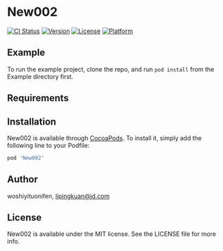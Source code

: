 # New002

[![CI Status](https://img.shields.io/travis/woshiyituonifen/New002.svg?style=flat)](https://travis-ci.org/woshiyituonifen/New002)
[![Version](https://img.shields.io/cocoapods/v/New002.svg?style=flat)](https://cocoapods.org/pods/New002)
[![License](https://img.shields.io/cocoapods/l/New002.svg?style=flat)](https://cocoapods.org/pods/New002)
[![Platform](https://img.shields.io/cocoapods/p/New002.svg?style=flat)](https://cocoapods.org/pods/New002)

## Example

To run the example project, clone the repo, and run `pod install` from the Example directory first.

## Requirements

## Installation

New002 is available through [CocoaPods](https://cocoapods.org). To install
it, simply add the following line to your Podfile:

```ruby
pod 'New002'
```

## Author

woshiyituonifen, lipingkuan@jd.com

## License

New002 is available under the MIT license. See the LICENSE file for more info.
